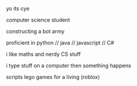 yo its cye


computer science student


constructing a bot army


proficient in python // java // javascript // C#


i like maths and nerdy CS stuff


i type stuff on a computer then something happens


scripts lego games for a living (roblox)
